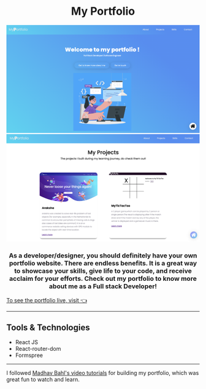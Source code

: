 <h1 align="center">My Portfolio</h1>

<div align="center" width="50">
  <img src="https://github.com/geekshikha/MyPortfolio/blob/main/src/assets/myportfolio.png?raw=true" alt="portfolio"  width="950"/>
 <img src="https://github.com/geekshikha/MyPortfolio/blob/main/src/assets/projectscreenshot.png?raw=true" alt="portfolio"  width="950"/>
</div>

<h3 align="center">As a developer/designer, you should definitely have your own portfolio website. There are endless benefits. It is a great way to showcase your skills, give life to your code, and receive acclaim for your efforts. Check out my portfolio to know more about me as a Full stack Developer!
</h3>

[To see the portfolio live, visit 👈](https://shikhasingh-portfolio.netlify.app/)

---

## Tools & Technologies

- React JS
- React-router-dom
- Formspree

---

I followed [Madhav Bahl's video tutorials](https://github.com/MadhavBahl) for building my portfolio, which was great fun to watch and learn.
